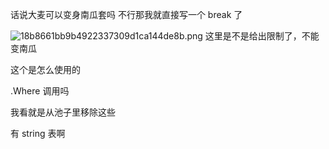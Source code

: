 话说大麦可以变身南瓜套吗
不行那我就直接写一个 break 了

![18b8661bb9b4922337309d1ca144de8b.png](https://picgo18719498306.oss-cn-guangzhou.aliyuncs.com/18b8661bb9b4922337309d1ca144de8b.png)
这里是不是给出限制了，不能变南瓜

这个是怎么使用的

.Where 调用吗

我看就是从池子里移除这些

有 string 表啊